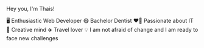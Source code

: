 Hey you, I'm Thais! 

🖥️ Enthusiastic Web Developer
😷 Bachelor Dentist
❤️‍🔥 Passionate about IT
🎨 Creative mind
✈️ Travel lover
💡 I am not afraid of change and I am ready to face new challenges

<!---
thaisliira/thaisliira is a ✨ special ✨ repository because its `README.md` (this file) appears on your GitHub profile.
You can click the Preview link to take a look at your changes.
--->
